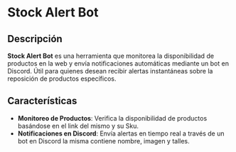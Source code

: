 # Stock Alert Bot

## Descripción

**Stock Alert Bot** es una herramienta que monitorea la disponibilidad de productos en la web y envía notificaciones automáticas mediante un bot en Discord. Útil para quienes desean recibir alertas instantáneas sobre la reposición de productos específicos.

## Características

- **Monitoreo de Productos**: Verifica la disponibilidad de productos basándose en el link del mismo y su Sku.
- **Notificaciones en Discord**: Envía alertas en tiempo real a través de un bot en Discord la misma contiene nombre, imagen y talles.
